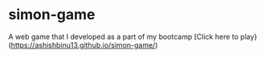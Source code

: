 # simon-game
A web game that I developed as a part of my bootcamp
[Click here to play}(https://ashishbinu13.github.io/simon-game/)
